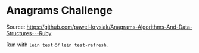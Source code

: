 # Anagrams Challenge

Source:
https://github.com/pawel-krysiak/Anagrams-Algorithms-And-Data-Structures---Ruby

Run with `lein test` or `lein test-refresh`.
